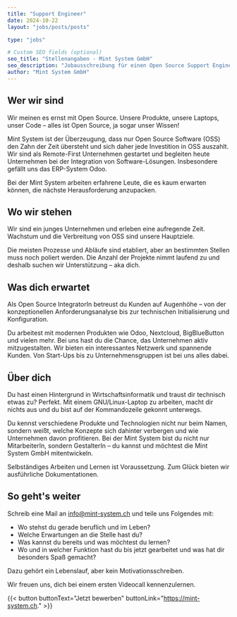 ```yaml
---
title: "Support Engineer"
date: 2024-10-22
layout: "jobs/posts/posts"

type: "jobs"

# Custom SEO fields (optional)
seo_title: "Stellenangaben - Mint System GmbH"
seo_description: "Jobausschreibung für einen Open Source Support Engineer."
author: "Mint System GmbH"
---
```


## Wer wir sind
Wir meinen es ernst mit Open Source. Unsere Produkte, unsere Laptops, unser Code – alles ist Open Source, ja sogar unser Wissen!

Mint System ist der Überzeugung, dass nur Open Source Software (OSS) den Zahn der Zeit übersteht und sich daher jede Investition in OSS auszahlt. Wir sind als Remote-First Unternehmen gestartet und begleiten heute Unternehmen bei der Integration von Software-Lösungen. Insbesondere gefällt uns das ERP-System Odoo.

Bei der Mint System arbeiten erfahrene Leute, die es kaum erwarten können, die nächste Herausforderung anzupacken.

## Wo wir stehen
Wir sind ein junges Unternehmen und erleben eine aufregende Zeit. Wachstum und die Verbreitung von OSS sind unsere Hauptziele.

Die meisten Prozesse und Abläufe sind etabliert, aber an bestimmten Stellen muss noch poliert werden. Die Anzahl der Projekte nimmt laufend zu und deshalb suchen wir Unterstützung – aka dich.

## Was dich erwartet
Als Open Source IntegratorIn betreust du Kunden auf Augenhöhe – von der konzeptionellen Anforderungsanalyse bis zur technischen Initialisierung und Konfiguration.

Du arbeitest mit modernen Produkten wie Odoo, Nextcloud, BigBlueButton und vielen mehr. Bei uns hast du die Chance, das Unternehmen aktiv mitzugestalten. Wir bieten ein interessantes Netzwerk und spannende Kunden. Von Start-Ups bis zu Unternehmensgruppen ist bei uns alles dabei.

## Über dich
Du hast einen Hintergrund in Wirtschaftsinformatik und traust dir technisch etwas zu? Perfekt. Mit einem GNU/Linux-Laptop zu arbeiten, macht dir nichts aus und du bist auf der Kommandozeile gekonnt unterwegs.

Du kennst verschiedene Produkte und Technologien nicht nur beim Namen, sondern weißt, welche Konzepte sich dahinter verbergen und wie Unternehmen davon profitieren. Bei der Mint System bist du nicht nur MitarbeiterIn, sondern GestalterIn – du kannst und möchtest die Mint System GmbH mitentwickeln.

Selbständiges Arbeiten und Lernen ist Voraussetzung. Zum Glück bieten wir ausführliche Dokumentationen.

## So geht's weiter
Schreib eine Mail an [info@mint-system.ch](mailto:info@mint-system.ch) und teile uns Folgendes mit:

- Wo stehst du gerade beruflich und im Leben?
- Welche Erwartungen an die Stelle hast du?
- Was kannst du bereits und was möchtest du lernen?
- Wo und in welcher Funktion hast du bis jetzt gearbeitet und was hat dir besonders Spaß gemacht?

Dazu gehört ein Lebenslauf, aber kein Motivationsschreiben.

Wir freuen uns, dich bei einem ersten Videocall kennenzulernen.

{{< button 
    buttonText="Jetzt bewerben" 
    buttonLink="https://mint-system.ch."  >}}